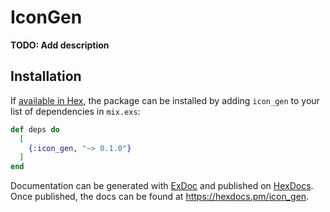 # IconGen

**TODO: Add description**

## Installation

If [available in Hex](https://hex.pm/docs/publish), the package can be installed
by adding `icon_gen` to your list of dependencies in `mix.exs`:

```elixir
def deps do
  [
    {:icon_gen, "~> 0.1.0"}
  ]
end
```

Documentation can be generated with [ExDoc](https://github.com/elixir-lang/ex_doc)
and published on [HexDocs](https://hexdocs.pm). Once published, the docs can
be found at <https://hexdocs.pm/icon_gen>.

